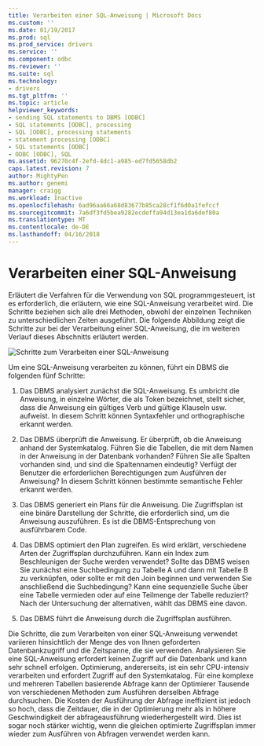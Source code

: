 ```yaml
---
title: Verarbeiten einer SQL-Anweisung | Microsoft Docs
ms.custom: ''
ms.date: 01/19/2017
ms.prod: sql
ms.prod_service: drivers
ms.service: ''
ms.component: odbc
ms.reviewer: ''
ms.suite: sql
ms.technology:
- drivers
ms.tgt_pltfrm: ''
ms.topic: article
helpviewer_keywords:
- sending SQL statements to DBMS [ODBC]
- SQL statements [ODBC], processing
- SQL [ODBC], processing statements
- statement processing [ODBC]
- SQL statements [ODBC]
- ODBC [ODBC], SQL
ms.assetid: 96270c4f-2efd-4dc1-a985-ed7fd5658db2
caps.latest.revision: 7
author: MightyPen
ms.author: genemi
manager: craigg
ms.workload: Inactive
ms.openlocfilehash: 6ad96aa66a68d83677b85ca28cf1f6d0a1fefccf
ms.sourcegitcommit: 7a6df3fd5bea9282ecdeffa94d13ea1da6def80a
ms.translationtype: MT
ms.contentlocale: de-DE
ms.lasthandoff: 04/16/2018
---
```

# <a name="processing-a-sql-statement"></a>Verarbeiten einer SQL-Anweisung
Erläutert die Verfahren für die Verwendung von SQL programmgesteuert, ist es erforderlich, die erläutern, wie eine SQL-Anweisung verarbeitet wird. Die Schritte beziehen sich alle drei Methoden, obwohl der einzelnen Techniken zu unterschiedlichen Zeiten ausgeführt. Die folgende Abbildung zeigt die Schritte zur bei der Verarbeitung einer SQL-Anweisung, die im weiteren Verlauf dieses Abschnitts erläutert werden.  
  
 ![Schritte zum Verarbeiten einer SQL-Anweisung](../../odbc/reference/media/pr01.gif "pr01")  
  
 Um eine SQL-Anweisung verarbeiten zu können, führt ein DBMS die folgenden fünf Schritte:  
  
1.  Das DBMS analysiert zunächst die SQL-Anweisung. Es umbricht die Anweisung, in einzelne Wörter, die als Token bezeichnet, stellt sicher, dass die Anweisung ein gültiges Verb und gültige Klauseln usw. aufweist. In diesem Schritt können Syntaxfehler und orthographische erkannt werden.  
  
2.  Das DBMS überprüft die Anweisung. Er überprüft, ob die Anweisung anhand der Systemkatalog. Führen Sie die Tabellen, die mit dem Namen in der Anweisung in der Datenbank vorhanden? Führen Sie alle Spalten vorhanden sind, und sind die Spaltennamen eindeutig? Verfügt der Benutzer die erforderlichen Berechtigungen zum Ausführen der Anweisung? In diesem Schritt können bestimmte semantische Fehler erkannt werden.  
  
3.  Das DBMS generiert ein Plans für die Anweisung. Die Zugriffsplan ist eine binäre Darstellung der Schritte, die erforderlich sind, um die Anweisung auszuführen. Es ist die DBMS-Entsprechung von ausführbarem Code.  
  
4.  Das DBMS optimiert den Plan zugreifen. Es wird erklärt, verschiedene Arten der Zugriffsplan durchzuführen. Kann ein Index zum Beschleunigen der Suche werden verwendet? Sollte das DBMS weisen Sie zunächst eine Suchbedingung zu Tabelle A und dann mit Tabelle B zu verknüpfen, oder sollte er mit den Join beginnen und verwenden Sie anschließend die Suchbedingung? Kann eine sequenzielle Suche über eine Tabelle vermieden oder auf eine Teilmenge der Tabelle reduziert? Nach der Untersuchung der alternativen, wählt das DBMS eine davon.  
  
5.  Das DBMS führt die Anweisung durch die Zugriffsplan ausführen.  
  
 Die Schritte, die zum Verarbeiten von einer SQL-Anweisung verwendet variieren hinsichtlich der Menge des von Ihnen geforderten Datenbankzugriff und die Zeitspanne, die sie verwenden. Analysieren Sie eine SQL-Anweisung erfordert keinen Zugriff auf die Datenbank und kann sehr schnell erfolgen. Optimierung, andererseits, ist ein sehr CPU-intensiv verarbeiten und erfordert Zugriff auf den Systemkatalog. Für eine komplexe und mehreren Tabellen basierende Abfrage kann der Optimierer Tausende von verschiedenen Methoden zum Ausführen derselben Abfrage durchsuchen. Die Kosten der Ausführung der Abfrage ineffizient ist jedoch so hoch, dass die Zeitdauer, die in der Optimierung mehr als in höhere Geschwindigkeit der abfrageausführung wiederhergestellt wird. Dies ist sogar noch stärker wichtig, wenn die gleichen optimierte Zugriffsplan immer wieder zum Ausführen von Abfragen verwendet werden kann.
